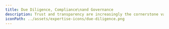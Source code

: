 ```yaml
---
title: Due Diligence, Compliance\nand Governance
description: Trust and transparency are increasingly the cornerstone values of every aspect of the charity sector. We work with you to ensure your organisation is aligned to best practice in all aspects of your work. With notable focus on due diligence; compliance; fraud and risk management; conflict of interest and reporting. We work to ensure steps and requirements are understood and implemented in a simple manner which works for the organisation.
iconPath: ../assets/expertise-icons/due-diligence.png
---
```

